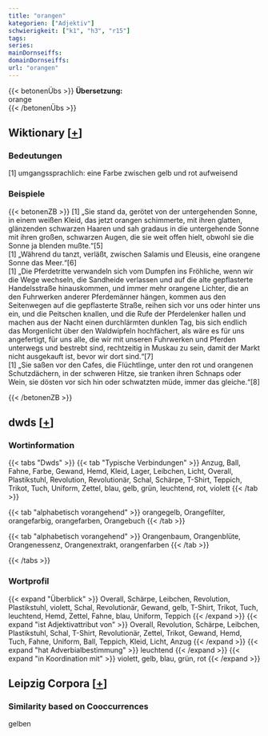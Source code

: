 ```yaml
---
title: "orangen"
kategorien: ["Adjektiv"]
schwierigkeit: ["k1", "h3", "r15"]
tags:
series:
mainDornseiffs:
domainDornseiffs:
url: "orangen"
---
```


{{< betonenÜbs >}}
**Übersetzung:**  
orange  
{{< /betonenÜbs >}}

## Wiktionary [[+](https://de.wiktionary.org/wiki/orangen)]

### Bedeutungen
[1] umgangssprachlich: eine Farbe zwischen gelb und rot aufweisend  

### Beispiele
{{< betonenZB >}}
[1] „Sie stand da, gerötet von der untergehenden Sonne, in einem weißen Kleid, das jetzt orangen schimmerte, mit ihren glatten, glänzenden schwarzen Haaren und sah gradaus in die untergehende Sonne mit ihren großen, schwarzen Augen, die sie weit offen hielt, obwohl sie die Sonne ja blenden mußte.“[5]  
[1] „Während du tanzt, verläßt, zwischen Salamis und Eleusis, eine orangene Sonne das Meer.“[6]  
[1] „Die Pferdetritte verwandeln sich vom Dumpfen ins Fröhliche, wenn wir die Wege wechseln, die Sandheide verlassen und auf die alte gepflasterte Handelsstraße hinauskommen, und immer mehr orangene Lichter, die an den Fuhrwerken anderer Pferdemänner hängen, kommen aus den Seitenwegen auf die gepflasterte Straße, reihen sich vor uns oder hinter uns ein, und die Peitschen knallen, und die Rufe der Pferdelenker hallen und machen aus der Nacht einen durchlärmten dunklen Tag, bis sich endlich das Morgenlicht über den Waldwipfeln hochfächert, als wäre es für uns angefertigt, für uns alle, die wir mit unseren Fuhrwerken und Pferden unterwegs und bestrebt sind, rechtzeitig in Muskau zu sein, damit der Markt nicht ausgekauft ist, bevor wir dort sind.“[7]  
[1] „Sie saßen vor den Cafes, die Flüchtlinge, unter den rot und orangenen Schutzdächern, in der schweren Hitze, sie tranken ihren Schnaps oder Wein, sie dösten vor sich hin oder schwatzten müde, immer das gleiche.“[8]  

{{< /betonenZB >}}


## dwds [[+](https://www.dwds.de/wb/orangen)]

### Wortinformation
{{< tabs "Dwds" >}}
{{< tab "Typische Verbindungen" >}}
Anzug, Ball, Fahne, Farbe, Gewand, Hemd, Kleid, Lager, Leibchen, Licht, Overall, Plastikstuhl, Revolution, Revolutionär, Schal, Schärpe, T-Shirt, Teppich, Trikot, Tuch, Uniform, Zettel, blau, gelb, grün, leuchtend, rot, violett
{{< /tab >}}

{{< tab "alphabetisch vorangehend" >}}
orangegelb, Orangefilter, orangefarbig, orangefarben, Orangebuch
{{< /tab >}}

{{< tab "alphabetisch vorangehend" >}}
Orangenbaum, Orangenblüte, Orangenessenz, Orangenextrakt, orangenfarben
{{< /tab >}}

{{< /tabs >}}

### Wortprofil
{{< expand "Überblick" >}} Overall, Schärpe, Leibchen, Revolution, Plastikstuhl, violett, Schal, Revolutionär, Gewand, gelb, T-Shirt, Trikot, Tuch, leuchtend, Hemd, Zettel, Fahne, blau, Uniform, Teppich {{< /expand >}}
{{< expand "ist Adjektivattribut von" >}} Overall, Revolution, Schärpe, Leibchen, Plastikstuhl, Schal, T-Shirt, Revolutionär, Zettel, Trikot, Gewand, Hemd, Tuch, Fahne, Uniform, Ball, Teppich, Kleid, Licht, Anzug {{< /expand >}}
{{< expand "hat Adverbialbestimmung" >}} leuchtend {{< /expand >}}
{{< expand "in Koordination mit" >}} violett, gelb, blau, grün, rot {{< /expand >}}

## Leipzig Corpora [[+](https://corpora.uni-leipzig.de/en/res?word=orangen&corpusId=deu_newscrawl-public_2018)]


### Similarity based on Cooccurrences
gelben

